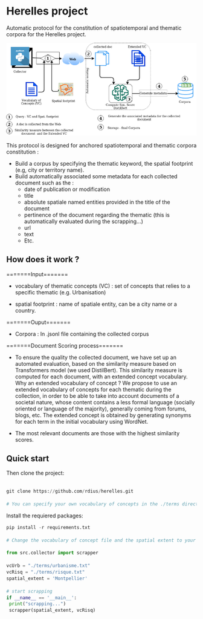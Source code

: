 # Herelles project 
Automatic protocol for the constitution of spatiotemporal and thematic corpora for the Herelles project.

![alt tag](./herrelles.png)

This protocol is designed for anchored spatiotemporal and thematic corpora constitution :

  * Build a corpus by specifying the thematic keyword, the spatial footprint (e.g, city or territory name).
  * Build automatically associated some metadata for each collected document such as the :
      * date of publication or modification
      * title
      * absolute spatiale named entities provided in the title of the document
      * pertinence of the document regarding the thematic (this is automatically evaluated during the scrapping...)
      * url
      * text
      * Etc.

## How does it work ?

=======Input=======

* vocabulary of thematic concepts (VC) : set of concepts that relies to a specific thematic (e.g. Urbanisation)

* spatial footprint : name of spatiale entity, can be a city name or a country.

=======Ouput=======

* Corpora : In .jsonl file containing the collected corpus


=======Document Scoring process=======

* To ensure the quality the collected document, we have set up an automated evaluation, based on the similarity measure based on Transformers model (we used DistilBert). This similarity measure is computed for each document, with an extended concept vocabulary. Why an extended vocabulary of concept ? We propose to use an extended vocabulary of concepts for each thematic during the collection, in order to be able to take into account documents of a societal nature, whose content contains a less formal language (socially oriented or language of the majority), generally coming from forums, blogs, etc. The extended concept is obtained by generating synonyms for each term in the initial vocabulary using WordNet.

* The most relevant documents are those with the highest similarity scores.



Quick start
-----------

Then clone the project: 
   ```python
   
   git clone https://github.com/rdius/herelles.git

   # You can specify your own vocabulary of concepts in the ./terms directory
   ```

Install the requiered packages:
   ```python
pip install -r requirements.txt

# Change the vocabulary of concept file and the spatial extent to your own in main.py.

from src.collector import scrapper

vcUrb = "./terms/urbanisme.txt"
vcRisq = "./terms/risque.txt"
spatial_extent = 'Montpellier'

# start scrapping
if __name__ == '__main__':
    print("scrapping...")
    scrapper(spatial_extent, vcRisq)
```
